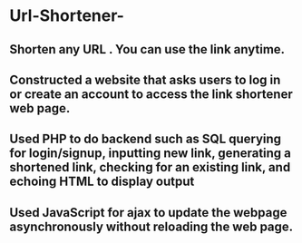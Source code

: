 # Url-Shortener-
## Shorten any URL . You can use the link anytime.
## Constructed a website that asks users to log in or create an account to access the link shortener web page.
## Used PHP to do backend such as SQL querying for login/signup, inputting new link, generating a shortened link, checking for an existing link, and echoing HTML to display output
## Used JavaScript for ajax to update the webpage asynchronously without reloading the web page.

